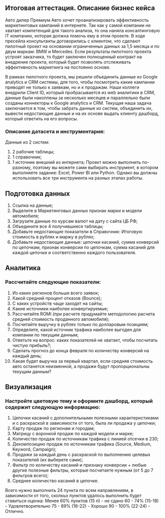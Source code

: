 ## Итоговая аттестация. Описание бизнес кейса

Авто дилер Премиум Авто хочет проанализировать эффективность маркетинговых кампаний в интернете. Так как у самой компании не хватает компетенций для такого анализа, то она наняла консалтинговую IT компанию, которая должна помочь ему в этом проекте. В ходе пресейла консультанты договорились с клиентом, что сделают пилотный проект на основании ограниченных данных за 1,5 месяца и по двум маркам: BMW и Mercedes. Если результаты пилотного проекта устроят заказчика, то будет заключен полноценный контракт на внедрение проекта, который будет позволять отслеживать эффективность маркетинга на постоянно основе.

В рамках пилотного проекта, мы решили объединить данные из Google analytics и CRM системы, для того, чтобы посмотреть какие кампании приводят не только к заявкам, но и к продажам. Наши коллеги внедрили Client ID, который пробрасывается из web аналитики в CRM, данные были накоплены за несколько месяцев и параллельно были созданы коннекторы к Google analytics и CRM. Текущая наша задача заключается в том, чтобы забрать данные из систем, объединить их, вывести недостающие данные и на их основе выдать клиенту дашборд, который ответить на его вопросы.

### Описание датасета и инструментария:

Данные из 2 систем:
1. 2 рабочие таблицы;
2. 1 справочник;
3. 1 источник внешний из интернета;
Проект можно выполнить по-разному, поэтому вы можете сами выбирать инструмент, в котором выполняете задание: Excel, Power BI или Python. Однако вы должны использовать все три инструмента на разных этапах работы.

## Подготовка данных

1. Ссылка на данные;
2. Выделите в Маркетинговых данных признак марки и модели автомобиля;
3. Загрузите данные по курсам валют на дату с сайта ЦБ РФ;
4. Объедините все 4 получившиеся таблицы;
5. Добавьте недостающие показатели в Справочник: Итоговую стоимость в рублях и маржу в рублях;
6. Добавьте недостающие данные: цепочки касаний, сумма конверсий по цепочкам, признак конверсии по цепочкам, сумма касаний для каждой цепочки и соответственно каждого пользователя.

## Аналитика

### Рассчитайте следующие показатели:

1. Из каких регионов больше всего заявок;
2. Какой средний процент отказов (Bounce);
3. С каких устройств чаще заходят на сайты;
4. Какие источники наиболее конвертируемые;
5. Рассчитайте ROMI (при расчете придумайте методологию расчета средней стоимость проданного автомобиля);
6. Посчитайте выручку в рублях только по долларовым позициям;
7. Определите, какой источник трафика наиболее выгоден для компании по текущим данным;
8. Ответьте на вопрос: каких показателей не хватает, чтобы посчитать чистую прибыль?;
9. Сделать прогноз до конца февраля по количеству конверсий на каждый день;
10. Какая будет выручка за первый квартал, если средняя стоимость авто останется неизменной, а продажи будут пропорциональны текущим данным?

## Визуализация

### Настройте цветовую тему и оформите дашборд, который содержит следующую информацию:

1. Цепочки касаний с дополнительными полезными характеристиками и с раскраской в зависимости от того, была ли продажа у цепочки;
2. Карту продаж по регионам и городам;
3. Матрицу с воронкой продаж по каждой модели и марке;
4. Количество продаж по источникам трафика с линией отсечки в 230;
5. Декомпозицию продаж по источникам трафика (Source, Medium, Keyword, Campaign);
6. Продажи за каждый день с раскраской по выполнению целевых показателей (их выберете сами);
7. Фильтр по количеству касаний и признаку конверсии + любые другие полезные фильтры, которые посчитаете нужным (от 5 до 7 фильтров всего);
8. Среднее количество касаний в цепочке.

Всего нужно выполнить 24 пункта по всем направлениям, в зависимости от того, сколкьо пунктов удалось выполнить будет ставиться оценка:
Менее 60% пунктов (15 п) - не сдано 60 - 74% (15-18) - Удовлетворительно 75 - 89% (18-22) - Хорошо 90 - 100% (22-24) - Отлично.